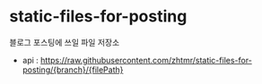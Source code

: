 # static-files-for-posting
블로그 포스팅에 쓰일 파일 저장소

- api : https://raw.githubusercontent.com/zhtmr/static-files-for-posting/{branch}/{filePath}
